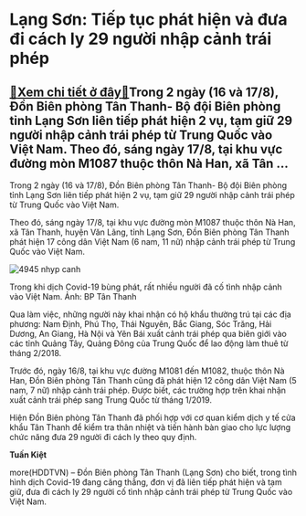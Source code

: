 Lạng Sơn: Tiếp tục phát hiện và đưa đi cách ly 29 người nhập cảnh trái phép
===========================================================================

[:gift:Xem chi tiết ở đây:gift:](https://hddtvn.com/lang-son-tiep-tuc-phat-hien-va-dua-di-cach-ly-29-nguoi-nhap-canh-trai-phep/)Trong 2 ngày (16 và 17/8), Đồn Biên phòng Tân Thanh- Bộ đội Biên phòng tỉnh Lạng Sơn liên tiếp phát hiện 2 vụ, tạm giữ 29 người nhập cảnh trái phép từ Trung Quốc vào Việt Nam. Theo đó, sáng ngày 17/8, tại khu vực đường mòn M1087 thuộc thôn Nà Han, xã Tân …
----------------------------------------------------------------------------------------------------------------------------------------------------------------------------------------------------------------------------------------------------------------


Trong 2 ngày (16 và 17/8), Đồn Biên phòng Tân Thanh- Bộ đội Biên phòng tỉnh Lạng Sơn liên tiếp phát hiện 2 vụ, tạm giữ 29 người nhập cảnh trái phép từ Trung Quốc vào Việt Nam.


Theo đó, sáng ngày 17/8, tại khu vực đường mòn M1087 thuộc thôn Nà Han, xã Tân Thanh, huyện Văn Lãng, tỉnh Lạng Sơn, Đồn Biên phòng Tân Thanh phát hiện 17 công dân Việt Nam (6 nam, 11 nữ) nhập cảnh trái phép từ Trung Quốc vào Việt Nam.





![4945 nhyp canh](https://haiquanonline.com.vn/stores/news_dataimages/nubt/082020/18/09/in_article/4945_nhYp_canh.jpg?rt=20200818100708 "29 người bị tạm giữ. Ảnh: BP Tân Thanh")


Trong khi dịch Covid-19 bùng phát, rất nhiều người đã cố tình nhập cảnh vào Việt Nam. Ảnh: BP Tân Thanh



Qua làm việc, những người này khai nhận có hộ khẩu thường trú tại các địa phương: Nam Định, Phú Thọ, Thái Nguyên, Bắc Giang, Sóc Trăng, Hải Dương, An Giang, Hà Nội và Yên Bái xuất cảnh trái phép qua biên giới vào các tỉnh Quảng Tây, Quảng Đông của Trung Quốc để lao động làm thuê từ tháng 2/2018.


Trước đó, ngày 16/8, tại khu vực đường M1081 đến M1082, thuộc thôn Nà Han, Đồn Biên phòng Tân Thanh cũng đã phát hiện 12 công dân Việt Nam (5 nam, 7 nữ) nhập cảnh trái phép. Được biết, các trường hợp trên khai nhận xuất cảnh trái phép sang Trung Quốc từ tháng 1/2019.


Hiện Đồn Biên phòng Tân Thanh đã phối hợp với cơ quan kiểm dịch y tế cửa khẩu Tân Thanh để kiểm tra thân nhiệt và tiến hành bàn giao cho lực lượng chức năng đưa 29 người đi cách ly theo quy định.




**Tuấn Kiệt**



more(HDDTVN) – Đồn Biên phòng Tân Thanh (Lạng Sơn) cho biết, trong tình hình dịch Covid-19 đang căng thẳng, đơn vị đã liên tiếp phát hiện và tạm giữ, đưa đi cách ly 29 người cố tình nhập cảnh trái phép từ Trung Quốc vào Việt Nam.

